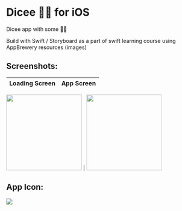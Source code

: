 # Dicee 🎲🎲 for iOS
Dicee app with some 🎲🎲

Build with Swift / Storyboard as a part of swift learning course 
using AppBrewery resources (images)

## Screenshots:   
Loading Screen    | App Screen
:----------------:|:------------:

<img src="https://user-images.githubusercontent.com/23642847/113556025-81675300-9604-11eb-9a52-ebd2284a1b05.png" width="200"> |
<img src="https://user-images.githubusercontent.com/23642847/113556056-8d531500-9604-11eb-886b-fc4c13426ada.png" width="200">

## App Icon:  
![](https://user-images.githubusercontent.com/23642847/113556161-bc698680-9604-11eb-87b8-3031b2c7df7e.png)

